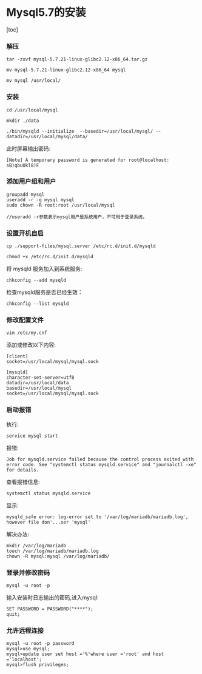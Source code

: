# Mysql5.7的安装

[toc]

### 解压

    tar -zxvf mysql-5.7.21-linux-glibc2.12-x86_64.tar.gz
    
    mv mysql-5.7.21-linux-glibc2.12-x86_64 mysql
    
    mv mysql /usr/local/

### 安装

    cd /usr/local/mysql
    
    mkdir ./data
    
    ./bin/mysqld --initialize  --basedir=/usr/local/mysql/ --datadir=/usr/local/mysql/data/

此时屏幕输出密码:
    
    [Note] A temporary password is generated for root@localhost: sB)qbuUkl8)F

### 添加用户组和用户

    groupadd mysql
    useradd -r -g mysql mysql
    sudo chown -R root:root /usr/local/mysql
    
    //useradd -r参数表示mysql用户是系统用户，不可用于登录系统。


### 设置开机自启
    

    cp ./support-files/mysql.server /etc/rc.d/init.d/mysqld
    
    chmod +x /etc/rc.d/init.d/mysqld
    
将 mysqld 服务加入到系统服务:
    
    chkconfig --add mysqld
    
检查mysqld服务是否已经生效：

    chkconfig --list mysqld
    
### 修改配置文件

    vim /etc/my.cnf

添加或修改以下内容:

    [client]
    socket=/usr/local/mysql/mysql.sock

    [mysqld] 
    character-set-server=utf8 
    datadir=/usr/local/data 
    basedir=/usr/local/mysql
    socket=/usr/local/mysql/mysql.sock
    
    
### 启动报错 

执行:

    service mysql start

报错:

    Job for mysqld.service failed because the control process exited with error code. See "systemctl status mysqld.service" and "journalctl -xe" for details.

查看报错信息:
    
    systemctl status mysqld.service
    
显示:
    
    mysqld_safe error: log-error set to '/var/log/mariadb/mariadb.log', however file don'...ser 'mysql'

解决办法:

    mkdir /var/log/mariadb 
    touch /var/log/mariadb/mariadb.log 
    chown -R mysql:mysql /var/log/mariadb/

### 登录并修改密码
    
    mysql -u root -p

输入安装时日志输出的密码,进入mysql:

    SET PASSWORD = PASSWORD("****");
    quit;

### 允许远程连接

    mysql -u root -p password
    mysql>use mysql;
    mysql>update user set host ='%'where user ='root' and host ='localhost';
    mysql>flush privileges;